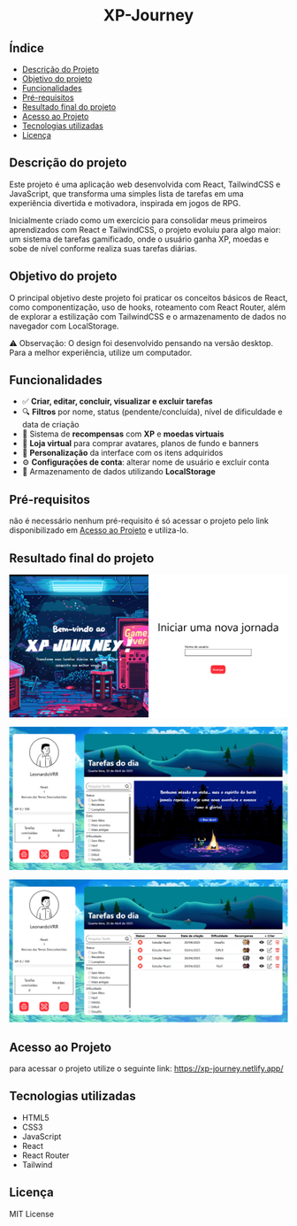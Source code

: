 <h1 align="center">
    XP-Journey
</h1>

## Índice

- [Descrição do Projeto](#descrição-do-projeto)
- [Objetivo do projeto](#objetivo-do-projeto)
- [Funcionalidades](#funcionalidades)
- [Pré-requisitos](#pré-requisitos)
- [Resultado final do projeto](#resultado-final-do-projeto)
- [Acesso ao Projeto](#acesso-ao-projeto)
- [Tecnologias utilizadas](#tecnologias-utilizadas)
- [Licença](#licença)

## Descrição do projeto

Este projeto é uma aplicação web desenvolvida com React, TailwindCSS e JavaScript, que transforma uma simples lista de tarefas em uma experiência divertida e motivadora, inspirada em jogos de RPG.

Inicialmente criado como um exercício para consolidar meus primeiros aprendizados com React e TailwindCSS, o projeto evoluiu para algo maior: um sistema de tarefas gamificado, onde o usuário ganha XP, moedas e sobe de nível conforme realiza suas tarefas diárias.

## Objetivo do projeto

O principal objetivo deste projeto foi praticar os conceitos básicos de React, como componentização, uso de hooks, roteamento com React Router, além de explorar a estilização com TailwindCSS e o armazenamento de dados no navegador com LocalStorage.

⚠️ Observação: O design foi desenvolvido pensando na versão desktop. Para a melhor experiência, utilize um computador.

## Funcionalidades

- ✅ **Criar, editar, concluir, visualizar e excluir tarefas**
- 🔍 **Filtros** por nome, status (pendente/concluída), nível de dificuldade e data de criação
- 🎁 Sistema de **recompensas** com **XP** e **moedas virtuais**
- 🛒 **Loja virtual** para comprar avatares, planos de fundo e banners
- 🎨 **Personalização** da interface com os itens adquiridos
- ⚙️ **Configurações de conta**: alterar nome de usuário e excluir conta
- 💾 Armazenamento de dados utilizando **LocalStorage**

## Pré-requisitos

não é necessário nenhum pré-requisito é só acessar o projeto pelo link disponibilizado em [Acesso ao Projeto](#acesso-ao-projeto) e utiliza-lo.

## Resultado final do projeto

![alt text](<./public/FireShot Capture 018 - XP Journey - [localhost].png>)

![alt text](<./public/FireShot Capture 014 - XP Journey - [localhost].png>)

![alt text](<./public/FireShot Capture 015 - XP Journey - [localhost].png>)

## Acesso ao Projeto

para acessar o projeto utilize o seguinte link: https://xp-journey.netlify.app/

## Tecnologias utilizadas

- HTML5
- CSS3
- JavaScript
- React
- React Router
- Tailwind

## Licença

MIT License
